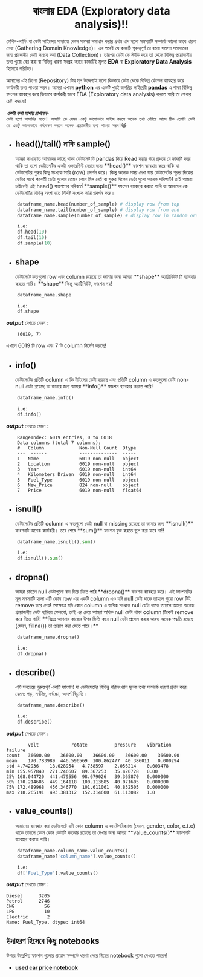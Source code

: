 <h1 align="center">বাংলায় EDA (Exploratory data analysis)!!</h1>

মেশিন-লার্নিং বা ডেটা সাইন্সের সাহায্যে কোন সমস্যা সমাধান করার প্রথম ধাপ হলো সমস্যাটি সম্পর্কে ভালো ভাবে ধারনা নেয়া (Gathering Domain Knowledge)। এর পরেই যে কাজটি গুরুত্বপূর্ণ তা হলো সমস্যা সমাধানের জন্য প্রয়জনীয় ডেটা সংগ্রহ করা (Data Collection)। তারপর ডেটা কে স্টাডি করে তা থেকে বিভিন্ন প্রয়োজনীয় তথ্য খুজে বের করা বা বিভিন্ন ধারণা সংগ্রহ করার কাজটিই মূলত **EDA** বা **Exploratory Data Analysis** হিসেবে পরিচিত।

আমাদের এই রিপো (Repository) টির মূল উদ্দেশ্যই হলো কিভাবে ডেটা থেকে বিভিন্ন কৌশল ব্যাবহার করে কার্যকরী তথ্য পাওয়া সম্ভব। আমরা এখানে **python** এর একটি খুবই জনপ্রিয় লাইব্রেরী **pandas** এ থাকা বিভিন্ন ফাংশন ব্যাবহার করে কিভাবে কার্যকরী ভাবে EDA (Exploratory data analysis) করতে পারি তা শেখার চেষ্টা করবো!

**_একটা কথা মাথায় রাখবেন_**-<br>
`ডেটা হলো আসামির মতো! আসামি কে যেমন একটু ভালোভাবে সাইজ করলে অনেক তথ্য বেরিয়ে আসে ঠিক তেমনি ডেটা কে একটু ভালোভাবে পর্যবেক্ষণ করলে অনেক প্রয়োজনীয় তথ্য পাওয়া সম্ভব!`:smiley:

- <h2>head()/tail() নাকি sample()</h2>
  আমরা সাধারণত আমাদের কাছে থাকা ডেটাসেট টি pandas দিয়ে Read করার পরে প্রথমে যে কাজটি করে থাকি তা হলো ডেটাসেটির একটা ওভারভিউ নেয়ার জন্য **head()** ফাংশন ব্যাবহার করে থাকি যা ডেটাসেটির শুরুর কিছু সংখ্যক সারি (row) প্রদর্শন করে। কিন্তু অনেক সময় দেখা যায় ডেটাসেটের শুরুর দিকের ডেটার সাথে পরবর্তী ডেটা গুলোর তেমন কোন মিল নেই বা শুরুর দিকের ডেটা গুলো অনেক পরিপাটি! তাই আমরা চাইলেই এই head() ফাংশনের পরিবর্তে **sample()** ফাংশন ব্যাবহার করতে পারি যা আমাদের কে ডেটাসেটির বিভিন্ন অংশ হতে নির্দিষ্ট সংখ্যক সারি প্রদর্শন করে।

```python
    dataframe_name.head(number_of_sample) # display row from top
    dataframe_name.tail(number_of_sample) # display row from end
    dataframe_name.sample(number_of_sample) # display row in random order

    i.e:
    df.head(10)
    df.tail(10)
    df.sample(10)
```

- <h2>shape</h2>
  ডেটাসেটে কতগুলো row এবং column রয়েছে তা জানার জন্য আমরা **shape** অ্যাট্রিবিউট টি ব্যাবহার করতে পারি। **shape** কিন্তু অ্যাট্রিবিউট, ফাংশন নয়!

```python
    dataframe_name.shape

    i.e:
    df.shape
```

**_output_** দেখতে যেমন **:**

        (6019, 7)

এখানে 6019 টি row এবং 7 টি column নির্দেশ করছে!

- <h2>info()</h2>
  ডেটাসেটের প্রতিটি column এ কি টাইপের ডেটা রয়েছে এবং প্রতিটি column এ কতগুলো ডেটা non-null ডেটা রয়েছে তা জানার জন্য আমরা **info()** ফাংশন ব্যাবহার করতে পারি!

```python
    dataframe_name.info()

    i.e:
    df.info()
```

**_output_** দেখতে যেমন **:**

        RangeIndex: 6019 entries, 0 to 6018
        Data columns (total 7 columns):
        #   Column             Non-Null Count  Dtype
        ---  ------            --------------  -----
        1   Name               6019 non-null   object
        2   Location           6019 non-null   object
        3   Year               6019 non-null   int64
        4   Kilometers_Driven  6019 non-null   int64
        5   Fuel_Type          6019 non-null   object
        6   New_Price          824 non-null    object
        7   Price              6019 non-null   float64

- <h2>isnull()</h2>
  ডেটাসেটের প্রতিটি column এ কতগুলো ডেটা null বা missing রয়েছে তা জানার জন্য **isnull()** ফাংশনটি অনেক কার্যকরী। তবে শেষে **sum()** ফাংশন যুক্ত করতে ভুল করা যাবে না!!

```python
    dataframe_name.isnull().sum()

    i.e:
    df.isnull().sum()
```

- <h2>dropna()</h2>
  আমরা চাইলে null ডেটাগুলো বাদ দিয়ে দিতে পারি **dropna()** ফাংশন ব্যাবহার করে। এই ফাংশনটির মূল সমস্যাটি হলো এটি কোন row এর একটি column এও যদি null ডেটা থাকে তাহলে পুরো row টিই remove করে দেয়! সেক্ষেত্রে যদি কোন column এ অধিক সংখ্যক null ডেটা থাকে তাহলে আমরা অনেক প্রয়োজনীয় ডেটা হারিয়ে ফেলবো, তাই এর চেয়ে আমরা অধিক null ডেটা থাকা column টিকেই remove করে দিতে পারি! **বিঃদ্রঃ আপনার কাজের উপর ভিত্তি করে null ডেটা প্রসেস করার আরও অনেক পদ্ধতি রয়েছে (যেমন, fillna()) তা প্রয়োগ করা যেতে পারে।**

```python
    dataframe_name.dropna()

    i.e:
    df.dropna()
```

- <h2>describe()</h2>
  এটি সবচেয়ে গুরুত্তপূর্ণ একটি ফাংশন! যা ডেটাসেটের বিভিন্ন পরিসংখ্যান মূলক তথ্য সম্পর্কে ধারণা প্রদান করে। যেমন: গড়, সর্বনিম্ন, সর্বচ্চো, আদর্শ বিচ্যুতি।

```python
    dataframe_name.describe()

    i.e:
    df.describe()
```

**_output_** দেখতে যেমন **:**

        	volt	        rotate	        pressure	vibration	failure
    count	36600.00	36600.00	36600.00	36600.00	36600.00
    mean	170.783989	446.596569	100.862477	40.386011	0.000294
    std	4.742936	18.028954	4.738597	2.056214	0.003478
    min	155.957840	271.246607	89.367253	35.420728	0.00
    25%	168.044720	441.479556	98.679026	39.365870	0.000000
    50%	170.214686	449.164118	100.113685	40.071605	0.000000
    75%	172.489968	456.346770	101.611061	40.832505	0.000000
    max	218.265191	493.381312	152.314600	61.113082	1.0

- <h2>value_counts()</h2>
  আমাদের ব্যাবহার করা ডেটাসেটে যদি কোন column এ ক্যাটেগরিক্যাল (যেমন, gender, color, e.t.c) থাকে তাহলে কোন কোন ডেটাটি কতবার রয়েছে তা দেখার জন্য আমরা **value_counts()** ফাংশনটি ব্যাবহার করতে পারি।

```python
    dataframe_name.column_name.value_counts()
    dataframe_name['column_name'].value_counts()

    i.e:
    df['Fuel_Type'].value_counts()
```

**_output_** দেখতে যেমন **:**

    Diesel      3205
    Petrol      2746
    CNG           56
    LPG           10
    Electric       2
    Name: Fuel_Type, dtype: int64

<h2>উদাহরণ হিসেবে কিছু notebooks</h2>
উপরে উল্লেখিত ফাংশন গুলোর প্রয়োগ সম্পর্কে ধারণা পেরে নিচের notebook গুলো দেখতে পারেন!

- **[used car price notebook](https://github.com/Hasibull/EDA-Notebooks-in-Bangla/blob/master/notebooks/used-car-price-EDA.ipynb)**
